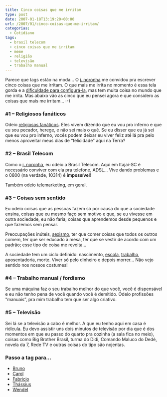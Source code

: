 ```yaml
---
title: Cinco coisas que me irritam
type: post
date: 2007-01-18T13:19:20+00:00
url: /2007/01/cinco-coisas-que-me-irritam/
categorias:
  - Cotidiano
tags:
  - brasil telecom
  - cinco coisas que me irritam
  - meme
  - religião
  - televisão
  - trabalho manual
---
```


Parece que tags estão na moda… O [j. noronha][1] me convidou pra escrever cinco coisas que me irritam. O que mais me irrita no momento é essa tela gorda e a [dificuldade para configurá-la][2], mas tem muita coisa no mundo que me irrita. Mas abaixo vão as cinco que eu pensei agora e que considero as coisas que mais me irritam… :-)

### #1 – Religiosos fanáticos

Odeio [religiosos fanáticos][3]. Eles vivem dizendo que eu vou pro inferno e que eu sou pecador, herege, e não sei mais o quê. Se eu disser que eu já sei que eu vou pro inferno, vocês podem deixar eu viver feliz até lá pra pelo menos aproveitar meus dias de “felicidade” aqui na Terra?

### #2 – Brasil Telecom

Como o [j. noronha][4], eu odeio a Brasil Telecom. Aqui em Itajaí-SC é necessário conviver com ela pra telefone, ADSL… Vive dando problemas e o 0800 (na verdade, 10314) é **impossível**!

Também odeio telemarketing, em geral.

### #3 – Coisas sem sentido

Eu odeio coisas que as pessoas fazem só por causa do que a sociedade ensina, coisas que eu mesmo faço sem motivo e que, se eu vivesse em outra sociedade, eu não faria; coisas que aprendemos desde pequenos e que fazemos sem pensar.

Preocupações inúteis, [sexismo][5], ter que comer coisas que todos os outros comem, ter que ser educado à mesa, ter que se vestir de acordo com um padrão; esse tipo de coisa me revolta…

A sociedade tem um ciclo definido: nascimento, [escola][6], [trabalho][7], aposentadoria, morte. Viver só pelo dinheiro e depois morrer… Não vejo sentido nos nossos costumes!

### #4 – Trabalho manual / fordismo

Se uma máquina faz o seu trabalho melhor do que você, você é dispensável e eu não tenho pena de você quando você é demitido. Odeio profissões “manuais”, pra mim trabalho tem que ser algo criativo.

### #5 – Televisão

Sei lá se a televisão a cabo é melhor. A que eu tenho aqui em casa é ridícula. Eu devo assistir uns dois minutos de televisão por dia que é dos momentos em que eu passo do quarto pra cozinha (a sala fica no meio), coisas como Big Brother Brasil, turma do Didi, Comando Maluco do Dedé, novela da 7, Rede TV e outras coisas do tipo são nojentas.

### Passo a tag para…

- [Bruno][8]
- [Carol][9]
- [Fabricio][10]
- [Thássius][11]
- [Wendel][12]

[1]: http://www.ofimdavarzea.com/2007/01/17/cinco-coisas-irritantes/
[2]: /2007/01/emerge-happiness/
[3]: http://malvicioso.com/2007/01/12/almas-a-venda/
[4]: http://www.ofimdavarzea.com/
[5]: http://malvicioso.com/2007/01/15/mundo-machista-eh/
[6]: http://malvicioso.com/2007/01/16/como-funciona-a-escola/
[7]: http://malvicioso.com/2007/01/01/vai-trabalhar-vagabundo/
[8]: http://brunomadeira.com/
[9]: http://malvicioso.com/
[10]: http://fabricio.wordpress.com/
[11]: http://memoriasfracas.semjuizo.com/
[12]: http://wendel.scardua.net/
